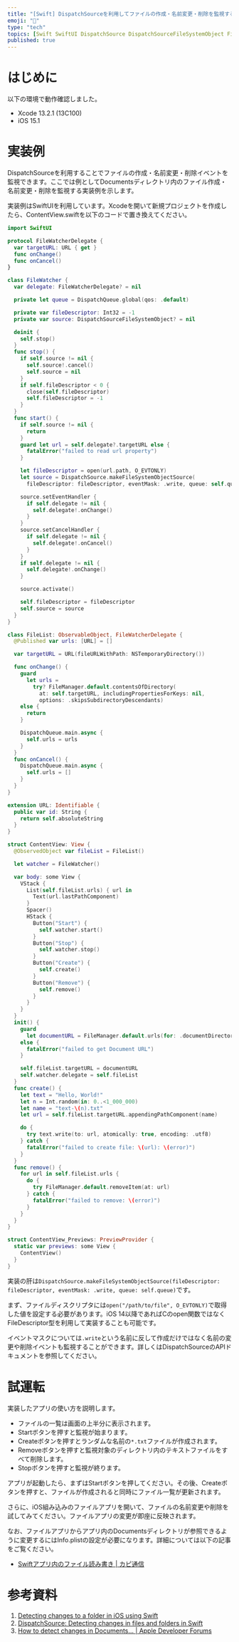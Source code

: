 ```yaml
---
title: "[Swift] DispatchSourceを利用してファイルの作成・名前変更・削除を監視する"
emoji: "🌟"
type: "tech"
topics: [Swift SwiftUI DispatchSource DispatchSourceFileSystemObject FileManager]
published: true
---
```

# はじめに

以下の環境で動作確認しました。

- Xcode 13.2.1 (13C100)
- iOS 15.1

# 実装例

DispatchSourceを利用することでファイルの作成・名前変更・削除イベントを監視できます。ここでは例としてDocumentsディレクトリ内のファイル作成・名前変更・削除を監視する実装例を示します。

実装例はSwiftUIを利用しています。Xcodeを開いて新規プロジェクトを作成したら、ContentView.swiftを以下のコードで置き換えてください。

```swift
import SwiftUI

protocol FileWatcherDelegate {
  var targetURL: URL { get }
  func onChange()
  func onCancel()
}

class FileWatcher {
  var delegate: FileWatcherDelegate? = nil

  private let queue = DispatchQueue.global(qos: .default)

  private var fileDescriptor: Int32 = -1
  private var source: DispatchSourceFileSystemObject? = nil

  deinit {
    self.stop()
  }
  func stop() {
    if self.source != nil {
      self.source!.cancel()
      self.source = nil
    }
    if self.fileDescriptor < 0 {
      close(self.fileDescriptor)
      self.fileDescriptor = -1
    }
  }
  func start() {
    if self.source != nil {
      return
    }
    guard let url = self.delegate?.targetURL else {
      fatalError("failed to read url property")
    }

    let fileDescriptor = open(url.path, O_EVTONLY)
    let source = DispatchSource.makeFileSystemObjectSource(
      fileDescriptor: fileDescriptor, eventMask: .write, queue: self.queue)

    source.setEventHandler {
      if self.delegate != nil {
        self.delegate!.onChange()
      }
    }
    source.setCancelHandler {
      if self.delegate != nil {
        self.delegate!.onCancel()
      }
    }
    if self.delegate != nil {
      self.delegate!.onChange()
    }

    source.activate()

    self.fileDescriptor = fileDescriptor
    self.source = source
  }
}

class FileList: ObservableObject, FileWatcherDelegate {
  @Published var urls: [URL] = []

  var targetURL = URL(fileURLWithPath: NSTemporaryDirectory())

  func onChange() {
    guard
      let urls =
        try? FileManager.default.contentsOfDirectory(
          at: self.targetURL, includingPropertiesForKeys: nil,
          options: .skipsSubdirectoryDescendants)
    else {
      return
    }

    DispatchQueue.main.async {
      self.urls = urls
    }
  }
  func onCancel() {
    DispatchQueue.main.async {
      self.urls = []
    }
  }
}

extension URL: Identifiable {
  public var id: String {
    return self.absoluteString
  }
}

struct ContentView: View {
  @ObservedObject var fileList = FileList()

  let watcher = FileWatcher()

  var body: some View {
    VStack {
      List(self.fileList.urls) { url in
        Text(url.lastPathComponent)
      }
      Spacer()
      HStack {
        Button("Start") {
          self.watcher.start()
        }
        Button("Stop") {
          self.watcher.stop()
        }
        Button("Create") {
          self.create()
        }
        Button("Remove") {
          self.remove()
        }
      }
    }
  }
  init() {
    guard
      let documentURL = FileManager.default.urls(for: .documentDirectory, in: .userDomainMask).first
    else {
      fatalError("failed to get Document URL")
    }

    self.fileList.targetURL = documentURL
    self.watcher.delegate = self.fileList
  }
  func create() {
    let text = "Hello, World!"
    let n = Int.random(in: 0..<1_000_000)
    let name = "text-\(n).txt"
    let url = self.fileList.targetURL.appendingPathComponent(name)

    do {
      try text.write(to: url, atomically: true, encoding: .utf8)
    } catch {
      fatalError("failed to create file: \(url): \(error)")
    }
  }
  func remove() {
    for url in self.fileList.urls {
      do {
        try FileManager.default.removeItem(at: url)
      } catch {
        fatalError("failed to remove: \(error)")
      }
    }
  }
}

struct ContentView_Previews: PreviewProvider {
  static var previews: some View {
    ContentView()
  }
}
```

実装の肝は`DispatchSource.makeFileSystemObjectSource(fileDescriptor: fileDescriptor, eventMask: .write, queue: self.queue)`です。

まず、ファイルディスクリプタには`open("/path/to/file", O_EVTONLY)`で取得した値を設定する必要があります。iOS 14以降であればCのopen関数ではなくFileDescriptor型を利用して実装することも可能です。

イベントマスクについては`.write`という名前に反して作成だけではなく名前の変更や削除イベントも監視することができます。詳しくはDispatchSourceのAPIドキュメントを参照してください。

# 試運転

実装したアプリの使い方を説明します。

- ファイルの一覧は画面の上半分に表示されます。
- Startボタンを押すと監視が始まります。
- Createボタンを押すとランダムな名前の`*.txt`ファイルが作成されます。
- Removeボタンを押すと監視対象のディレクトリ内のテキストファイルをすべて削除します。
- Stopボタンを押すと監視が終ります。

アプリが起動したら、まずはStartボタンを押してください。その後、Createボタンを押すと、ファイルが作成されると同時にファイル一覧が更新されます。

さらに、iOS組み込みのファイルアプリを開いて、ファイルの名前変更や削除を試してみてください。ファイルアプリの変更が即座に反映されます。

なお、ファイルアプリからアプリ内のDocumentsディレクトリが参照できるように変更するにはInfo.plistの設定が必要になります。詳細については以下の記事をご覧ください。

- [Swiftアプリ内のファイル読み書き | カピ通信](https://capibara1969.com/2836/)

# 参考資料

1. [Detecting changes to a folder in iOS using Swift](https://medium.com/over-engineering/monitoring-a-folder-for-changes-in-ios-dc3f8614f902)
2. [DispatchSource: Detecting changes in files and folders in Swift](https://swiftrocks.com/dispatchsource-detecting-changes-in-files-and-folders-in-swift.html)
3. [How to detect changes in Documents… | Apple Developer Forums](https://developer.apple.com/forums/thread/90531)
